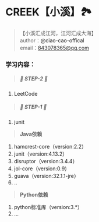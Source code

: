 # CREEK【小溪】🏞

> 【小溪汇成江河，江河汇成大海】<br>
> author：<a url='https://github.com/ciao-cao-offical'>@ciao-cao-offical</a><br>
> email：[843078365@qq.com](843078365@qq.com)<br>

### 学习内容：

> ##### 👣 STEP-2 👣 </br>

1. LeetCode

> ##### 👣 STEP-1 👣 </br>

1. junit

> **Java依赖**<br/>

1. hamcrest-core（version:2.2）
2. junit（version:4.13.2）
3. disruptor（version:3.4.4）
4. jol-core（version:0.9）
5. guava（version:32.1.1-jre）
6. ..

> **Python依赖**<br/>
1. python标准库（version:3.*）
2. ...







